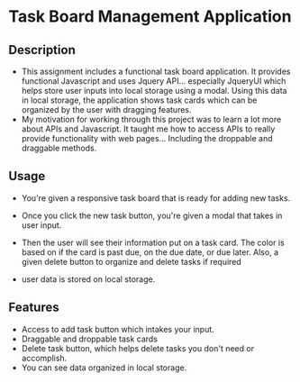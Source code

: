 # Task Board Management Application



## Description 
- This assignment includes a functional task board application. It provides functional Javascript and uses Jquery API... especially JqueryUI which helps store user inputs into local storage using a modal. Using this data in local storage, the application shows task cards which can be organized by the user with dragging features.
- My motivation for working through this project was to learn a lot more about APIs and Javascript. It taught me how to access APIs to really provide functionality with web pages... Including the droppable and draggable methods.

## Usage
- You're given a responsive task board that is ready for adding new tasks.

- Once you click the new task button, you're given a modal that takes in user input.

- Then the user will see their information put on a task card. The color is based on if the card is past due, on the due date, or due later. Also, a given delete button to organize and delete tasks if required

- user data is stored on local storage.

## Features
- Access to add task button which intakes your input.
- Draggable and droppable task cards
- Delete task button, which helps delete tasks you don't need or accomplish.
- You can see data organized in local storage. 
